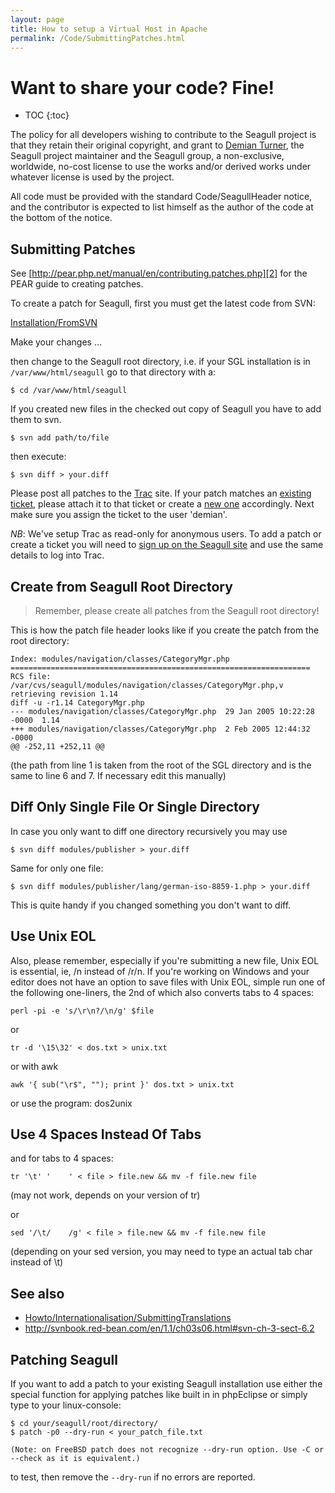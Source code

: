```yaml
---
layout: page
title: How to setup a Virtual Host in Apache
permalink: /Code/SubmittingPatches.html
---
```


<!-- Name: Code/SubmittingPatches -->
<!-- Version: 16 -->
<!-- Last-Modified: 2007/04/17 17:12:39 -->
<!-- Author: lyric -->
<!-- Status: Updated -->

# Want to share your code? Fine!
* TOC
{:toc}

The policy for all developers wishing to contribute to the Seagull project is that they retain their original copyright, and grant to [Demian Turner][1], the Seagull project maintainer and the Seagull group, a non-exclusive, worldwide, no-cost license to use the works and/or derived works under whatever license is used by the project. 

All code must be provided with the standard Code/SeagullHeader notice, and the contributor is expected to list himself as the author of the code at the bottom of the notice.

## Submitting Patches

See [http://pear.php.net/manual/en/contributing.patches.php][2] for the PEAR guide to creating patches.

To create a patch for Seagull, first you must get the latest code from SVN:

[Installation/FromSVN][3]

Make your changes ...

then change to the Seagull root directory, i.e. if your SGL installation is in `/var/www/html/seagull` go to that directory with a:


	$ cd /var/www/html/seagull


If you created new files in the checked out copy of Seagull you have to add them to svn.


	$ svn add path/to/file


then execute:


	$ svn diff > your.diff


Please post all patches to the [Trac][4] site.  If your patch matches an [existing ticket][5], please attach it to that ticket or create a [new one][6] accordingly. Next make sure you assign the ticket to the user 'demian'.

*NB*: We've setup Trac as read-only for anonymous users.  To add a patch or create a ticket you will need to [sign up on the Seagull site][7] and use the same details to log into Trac. 

## Create from Seagull Root Directory

> Remember, please create all patches from the Seagull root directory!

This is how the patch file header looks like if you create the patch from the root directory:

	Index: modules/navigation/classes/CategoryMgr.php
	===================================================================
	RCS file: /var/cvs/seagull/modules/navigation/classes/CategoryMgr.php,v
	retrieving revision 1.14
	diff -u -r1.14 CategoryMgr.php
	--- modules/navigation/classes/CategoryMgr.php  29 Jan 2005 10:22:28 -0000  1.14
	+++ modules/navigation/classes/CategoryMgr.php  2 Feb 2005 12:44:32 -0000
	@@ -252,11 +252,11 @@

(the path from line 1 is taken from the root of the SGL directory and is the same to line 6 and 7. If necessary edit this manually)

## Diff Only Single File Or Single Directory

In case you only want to diff one directory recursively you may use


	$ svn diff modules/publisher > your.diff


Same for only one file:


	$ svn diff modules/publisher/lang/german-iso-8859-1.php > your.diff


This is quite handy if you changed something you don't want to diff.

## Use Unix EOL

Also, please remember, especially if you're submitting a new file, Unix EOL is essential, ie, /n instead of /r/n.  If you're working on Windows and your editor does not have an option to save files with Unix EOL, simple run one of the following one-liners, the 2nd of which also converts tabs to 4 spaces:


	perl -pi -e 's/\r\n?/\n/g' $file


or


	tr -d '\15\32' < dos.txt > unix.txt


or with awk


	awk '{ sub("\r$", ""); print }' dos.txt > unix.txt


or use the program: dos2unix

## Use 4 Spaces Instead Of Tabs

and for tabs to 4 spaces:


	tr '\t' '    ' < file > file.new && mv -f file.new file

(may not work, depends on your version of tr)

or


	sed '/\t/    /g' < file > file.new && mv -f file.new file

(depending on your sed version, you may need to type an actual tab char instead of \t)

## See also

  *  [Howto/Internationalisation/SubmittingTranslations][8]
  * http://svnbook.red-bean.com/en/1.1/ch03s06.html#svn-ch-3-sect-6.2

## Patching Seagull
If you want to add a patch to your existing Seagull installation use either the special function for applying patches like built in in phpEclipse or simply type to your linux-console:


	$ cd your/seagull/root/directory/
	$ patch -p0 --dry-run < your_patch_file.txt
	
	(Note: on FreeBSD patch does not recognize --dry-run option. Use -C or --check as it is equivalent.)

to test, then remove the `--dry-run` if no errors are reported.

[1]:	/User/DemianTurner.html
[2]:	http://pear.php.net/manual/en/contributing.patches.php
[3]:	/Installation/FromSVN.html
[4]:	http://trac.seagullproject.org/
[5]:	http://trac.seagullproject.org/report/6
[6]:	http://trac.seagullproject.org/newticket
[7]:	http://seagullproject.org/user/register/
[8]:	/Howto/Internationalisation/SubmittingTranslations.html